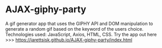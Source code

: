 # AJAX-giphy-party
A gif generator app that uses the GIPHY API and DOM manipulation to generate a random gif based on the keyword of the users choice.
Technologies used: JavaScript, Axios, HTML, CSS. 
Try the app out here >>> https://jarettsisk.github.io/AJAX-giphy-party/index.html
